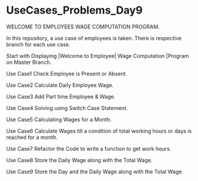 # UseCases_Problems_Day9
WELCOME TO EMPLOYEES WAGE COMPUTATION PROGRAM.

In this repository, a use case of employees is taken. 
There is respective branch for each use case.


Start with Displaying |Welcome to Employee| Wage Computation |Program on Master Branch.

Use Case1 Check Employee is Present or Absent.

Use Case2 Calculate Daily Employee Wage.

Use Case3 Add Part time Employee & Wage.

Use Case4 Solving using Switch Case Statement.

Use Case5 Calculating Wages for a Month.

Use Case6 Calculate Wages till a condition of total working hours or days is reached for a month.

Use Case7 Refactor the Code to write a function to get work hours.

Use Case8 Store the Daily Wage along with the Total Wage.

Use Case9 Store the Day and the Daily Wage along with the Total Wage.

